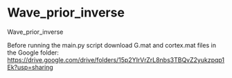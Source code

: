# Wave_prior_inverse
Wave_prior_inverse

Before running the main.py script download G.mat and cortex.mat files in the Google folder: https://drive.google.com/drive/folders/15p2YIrVrZrL8nbs3TBQvZ2yukzpqp1Ek?usp=sharing
